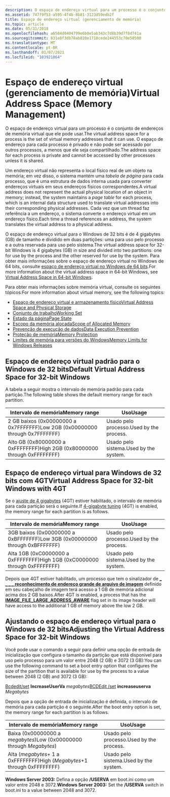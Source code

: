 ```yaml
---
description: O espaço de endereço virtual para um processo é o conjunto de endereços de memória virtual que ele pode usar. O espaço de endereço para cada processo é privado e não pode ser acessado por outros processos, a menos que ele seja compartilhado.
ms.assetid: 747f9f53-a595-4f4b-8b81-3123d59edb2f
title: Espaço de endereço virtual (gerenciamento de memória)
ms.topic: article
ms.date: 05/31/2018
ms.openlocfilehash: a6584d0404799e6b0e5ab343c7d8b39d7f8d741a
ms.sourcegitcommit: 831e8f3db78ab820e1710cede244553c70e50500
ms.translationtype: MT
ms.contentlocale: pt-BR
ms.lasthandoff: 01/07/2021
ms.locfileid: "103921064"
---
```

# <a name="virtual-address-space-memory-management"></a><span data-ttu-id="b2228-104">Espaço de endereço virtual (gerenciamento de memória)</span><span class="sxs-lookup"><span data-stu-id="b2228-104">Virtual Address Space (Memory Management)</span></span>

<span data-ttu-id="b2228-105">O espaço de endereço virtual para um processo é o conjunto de endereços de memória virtual que ele pode usar.</span><span class="sxs-lookup"><span data-stu-id="b2228-105">The virtual address space for a process is the set of virtual memory addresses that it can use.</span></span> <span data-ttu-id="b2228-106">O espaço de endereço para cada processo é privado e não pode ser acessado por outros processos, a menos que ele seja compartilhado.</span><span class="sxs-lookup"><span data-stu-id="b2228-106">The address space for each process is private and cannot be accessed by other processes unless it is shared.</span></span>

<span data-ttu-id="b2228-107">Um endereço virtual não representa o local físico real de um objeto na memória; em vez disso, o sistema mantém uma *tabela de página* para cada processo, que é uma estrutura de dados interna usada para converter endereços virtuais em seus endereços físicos correspondentes.</span><span class="sxs-lookup"><span data-stu-id="b2228-107">A virtual address does not represent the actual physical location of an object in memory; instead, the system maintains a *page table* for each process, which is an internal data structure used to translate virtual addresses into their corresponding physical addresses.</span></span> <span data-ttu-id="b2228-108">Cada vez que um thread faz referência a um endereço, o sistema converte o endereço virtual em um endereço físico.</span><span class="sxs-lookup"><span data-stu-id="b2228-108">Each time a thread references an address, the system translates the virtual address to a physical address.</span></span>

<span data-ttu-id="b2228-109">O espaço de endereço virtual para o Windows de 32 bits é de 4 gigabytes (GB) de tamanho e dividido em duas partições: uma para uso pelo processo e a outra reservada para uso pelo sistema.</span><span class="sxs-lookup"><span data-stu-id="b2228-109">The virtual address space for 32-bit Windows is 4 gigabytes (GB) in size and divided into two partitions: one for use by the process and the other reserved for use by the system.</span></span> <span data-ttu-id="b2228-110">Para obter mais informações sobre o espaço de endereço virtual no Windows de 64 bits, consulte [espaço de endereço virtual no Windows de 64 bits](../winprog64/virtual-address-space.md).</span><span class="sxs-lookup"><span data-stu-id="b2228-110">For more information about the virtual address space in 64-bit Windows, see [Virtual Address Space in 64-bit Windows](../winprog64/virtual-address-space.md).</span></span>

<span data-ttu-id="b2228-111">Para obter mais informações sobre memória virtual, consulte os seguintes tópicos:</span><span class="sxs-lookup"><span data-stu-id="b2228-111">For more information about virtual memory, see the following topics:</span></span>

-   [<span data-ttu-id="b2228-112">Espaço de endereço virtual e armazenamento físico</span><span class="sxs-lookup"><span data-stu-id="b2228-112">Virtual Address Space and Physical Storage</span></span>](virtual-address-space-and-physical-storage.md)
-   [<span data-ttu-id="b2228-113">Conjunto de trabalho</span><span class="sxs-lookup"><span data-stu-id="b2228-113">Working Set</span></span>](working-set.md)
-   [<span data-ttu-id="b2228-114">Estado da página</span><span class="sxs-lookup"><span data-stu-id="b2228-114">Page State</span></span>](page-state.md)
-   [<span data-ttu-id="b2228-115">Escopo da memória alocada</span><span class="sxs-lookup"><span data-stu-id="b2228-115">Scope of Allocated Memory</span></span>](scope-of-allocated-memory.md)
-   [<span data-ttu-id="b2228-116">Prevenção de execução de dados</span><span class="sxs-lookup"><span data-stu-id="b2228-116">Data Execution Prevention</span></span>](data-execution-prevention.md)
-   [<span data-ttu-id="b2228-117">Proteção de memória</span><span class="sxs-lookup"><span data-stu-id="b2228-117">Memory Protection</span></span>](memory-protection.md)
-   [<span data-ttu-id="b2228-118">Limites de memória para versões do Windows</span><span class="sxs-lookup"><span data-stu-id="b2228-118">Memory Limits for Windows Releases</span></span>](memory-limits-for-windows-releases.md)

## <a name="default-virtual-address-space-for-32-bit-windows"></a><span data-ttu-id="b2228-119">Espaço de endereço virtual padrão para o Windows de 32 bits</span><span class="sxs-lookup"><span data-stu-id="b2228-119">Default Virtual Address Space for 32-bit Windows</span></span>

<span data-ttu-id="b2228-120">A tabela a seguir mostra o intervalo de memória padrão para cada partição.</span><span class="sxs-lookup"><span data-stu-id="b2228-120">The following table shows the default memory range for each partition.</span></span>



| <span data-ttu-id="b2228-121">Intervalo de memória</span><span class="sxs-lookup"><span data-stu-id="b2228-121">Memory range</span></span>                             | <span data-ttu-id="b2228-122">Uso</span><span class="sxs-lookup"><span data-stu-id="b2228-122">Usage</span></span>                |
|------------------------------------------|----------------------|
| <span data-ttu-id="b2228-123">2 GB baixos (0x00000000 a 0x7FFFFFFF)</span><span class="sxs-lookup"><span data-stu-id="b2228-123">Low 2GB (0x00000000 through 0x7FFFFFFF)</span></span>  | <span data-ttu-id="b2228-124">Usado pelo processo.</span><span class="sxs-lookup"><span data-stu-id="b2228-124">Used by the process.</span></span> |
| <span data-ttu-id="b2228-125">Alto GB (0x80000000 a 0xFFFFFFFF)</span><span class="sxs-lookup"><span data-stu-id="b2228-125">High 2GB (0x80000000 through 0xFFFFFFFF)</span></span> | <span data-ttu-id="b2228-126">Usado pelo sistema.</span><span class="sxs-lookup"><span data-stu-id="b2228-126">Used by the system.</span></span>  |



 

## <a name="virtual-address-space-for-32-bit-windows-with-4gt"></a><span data-ttu-id="b2228-127">Espaço de endereço virtual para Windows de 32 bits com 4GT</span><span class="sxs-lookup"><span data-stu-id="b2228-127">Virtual Address Space for 32-bit Windows with 4GT</span></span>

<span data-ttu-id="b2228-128">Se o [ajuste de 4 gigabytes](4-gigabyte-tuning.md) (4GT) estiver habilitado, o intervalo de memória para cada partição será o seguinte.</span><span class="sxs-lookup"><span data-stu-id="b2228-128">If [4-gigabyte tuning](4-gigabyte-tuning.md) (4GT) is enabled, the memory range for each partition is as follows.</span></span>



| <span data-ttu-id="b2228-129">Intervalo de memória</span><span class="sxs-lookup"><span data-stu-id="b2228-129">Memory range</span></span>                             | <span data-ttu-id="b2228-130">Uso</span><span class="sxs-lookup"><span data-stu-id="b2228-130">Usage</span></span>                |
|------------------------------------------|----------------------|
| <span data-ttu-id="b2228-131">3GB baixos (0x00000000 a 0xBFFFFFFF)</span><span class="sxs-lookup"><span data-stu-id="b2228-131">Low 3GB (0x00000000 through 0xBFFFFFFF)</span></span>  | <span data-ttu-id="b2228-132">Usado pelo processo.</span><span class="sxs-lookup"><span data-stu-id="b2228-132">Used by the process.</span></span> |
| <span data-ttu-id="b2228-133">Alta 1GB (0xC0000000 a 0xFFFFFFFF)</span><span class="sxs-lookup"><span data-stu-id="b2228-133">High 1GB (0xC0000000 through 0xFFFFFFFF)</span></span> | <span data-ttu-id="b2228-134">Usado pelo sistema.</span><span class="sxs-lookup"><span data-stu-id="b2228-134">Used by the system.</span></span>  |



 

<span data-ttu-id="b2228-135">Depois que 4GT estiver habilitado, um processo que tem o sinalizador de [**\_ \_ \_ \_ reconhecimento de endereço grande de arquivo de imagem**](/windows/win32/api/dbghelp/ns-dbghelp-loaded_image) definido em seu cabeçalho de imagem terá acesso a 1 GB de memória adicional acima dos 2 GB baixos.</span><span class="sxs-lookup"><span data-stu-id="b2228-135">After 4GT is enabled, a process that has the [**IMAGE\_FILE\_LARGE\_ADDRESS\_AWARE**](/windows/win32/api/dbghelp/ns-dbghelp-loaded_image) flag set in its image header will have access to the additional 1 GB of memory above the low 2 GB.</span></span>

## <a name="adjusting-the-virtual-address-space-for-32-bit-windows"></a><span data-ttu-id="b2228-136">Ajustando o espaço de endereço virtual para o Windows de 32 bits</span><span class="sxs-lookup"><span data-stu-id="b2228-136">Adjusting the Virtual Address Space for 32-bit Windows</span></span>

<span data-ttu-id="b2228-137">Você pode usar o comando a seguir para definir uma opção de entrada de inicialização que configura o tamanho da partição que está disponível para uso pelo processo para um valor entre 2048 (2 GB) e 3072 (3 GB):</span><span class="sxs-lookup"><span data-stu-id="b2228-137">You can use the following command to set a boot entry option that configures the size of the partition that is available for use by the process to a value between 2048 (2 GB) and 3072 (3 GB):</span></span>

<span data-ttu-id="b2228-138">[Bcdedit/set](/windows-hardware/drivers/devtest/bcdedit--set) **IncreaseUserVa** *megabytes*</span><span class="sxs-lookup"><span data-stu-id="b2228-138">[BCDEdit /set](/windows-hardware/drivers/devtest/bcdedit--set) **increaseuserva** *Megabytes*</span></span>

<span data-ttu-id="b2228-139">Depois que a opção de entrada de inicialização é definida, o intervalo de memória para cada partição é o seguinte.</span><span class="sxs-lookup"><span data-stu-id="b2228-139">After the boot entry option is set, the memory range for each partition is as follows.</span></span>



| <span data-ttu-id="b2228-140">Intervalo de memória</span><span class="sxs-lookup"><span data-stu-id="b2228-140">Memory range</span></span>                            | <span data-ttu-id="b2228-141">Uso</span><span class="sxs-lookup"><span data-stu-id="b2228-141">Usage</span></span>                |
|-----------------------------------------|----------------------|
| <span data-ttu-id="b2228-142">Baixa (0x00000000 a *megabytes*)</span><span class="sxs-lookup"><span data-stu-id="b2228-142">Low (0x00000000 through *Megabytes*)</span></span>    | <span data-ttu-id="b2228-143">Usado pelo processo.</span><span class="sxs-lookup"><span data-stu-id="b2228-143">Used by the process.</span></span> |
| <span data-ttu-id="b2228-144">Alta (*megabytes*+ 1 a 0xFFFFFFFF)</span><span class="sxs-lookup"><span data-stu-id="b2228-144">High (*Megabytes*+1 through 0xFFFFFFFF)</span></span> | <span data-ttu-id="b2228-145">Usado pelo sistema.</span><span class="sxs-lookup"><span data-stu-id="b2228-145">Used by the system.</span></span>  |



 

<span data-ttu-id="b2228-146">**Windows Server 2003:** Defina a opção **/USERVA** em boot.ini como um valor entre 2048 e 3072.</span><span class="sxs-lookup"><span data-stu-id="b2228-146">**Windows Server 2003:** Set the **/USERVA** switch in boot.ini to a value between 2048 and 3072.</span></span>

 

 

